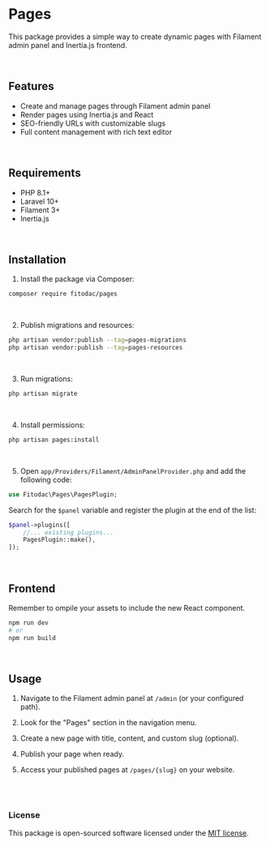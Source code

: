 # Pages

This package provides a simple way to create dynamic pages with Filament admin panel and Inertia.js frontend.

<br/>

## Features

- Create and manage pages through Filament admin panel
- Render pages using Inertia.js and React
- SEO-friendly URLs with customizable slugs
- Full content management with rich text editor

<br/>

## Requirements

- PHP 8.1+
- Laravel 10+
- Filament 3+
- Inertia.js

<br/>

## Installation

1. Install the package via Composer:

```bash
composer require fitodac/pages
```

<br/>

2. Publish migrations and resources:

```bash
php artisan vendor:publish --tag=pages-migrations
php artisan vendor:publish --tag=pages-resources
```

<br/>

3. Run migrations:

```bash
php artisan migrate
```

<br/>

4. Install permissions:

```bash
php artisan pages:install
```

<br/>

5. Open `app/Providers/Filament/AdminPanelProvider.php` and add the following code:

```php
use Fitodac\Pages\PagesPlugin;
```

Search for the `$panel` variable and register the plugin at the end of the list:

```php
$panel->plugins([
	//... existing plugins...
	PagesPlugin::make(),
]);
```

<br/>

## Frontend

Remember to ompile your assets to include the new React component.

```bash
npm run dev
# or
npm run build
```

<br/>

## Usage

1. Navigate to the Filament admin panel at `/admin` (or your configured path).

2. Look for the "Pages" section in the navigation menu.

3. Create a new page with title, content, and custom slug (optional).

4. Publish your page when ready.

5. Access your published pages at `/pages/{slug}` on your website.

<br/>
<br/>

### License

This package is open-sourced software licensed under the [MIT license](https://opensource.org/licenses/MIT).
